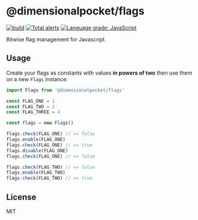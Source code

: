 # @dimensionalpocket/flags

[![build](https://github.com/dimensionalpocket/flags-js/actions/workflows/node.js.yml/badge.svg)](https://github.com/dimensionalpocket/flags-js/actions/workflows/node.js.yml) [![Total alerts](https://img.shields.io/lgtm/alerts/g/dimensionalpocket/flags-js.svg)](https://lgtm.com/projects/g/dimensionalpocket/flags-js/alerts/) [![Language grade: JavaScript](https://img.shields.io/lgtm/grade/javascript/g/dimensionalpocket/flags-js.svg)](https://lgtm.com/projects/g/dimensionalpocket/flags-js/context:javascript)

Bitwise flag management for Javascript.

## Usage

Create your flags as constants with values **in powers of two** then use them on a new `Flags` instance:

```js
import Flags from '@dimensionalpocket/flags'

const FLAG_ONE = 1
const FLAG_TWO = 2
const FLAG_THREE = 4

const flags = new Flags()

flags.check(FLAG_ONE) // => false
flags.enable(FLAG_ONE)
flags.check(FLAG_ONE) // => true
flags.disable(FLAG_ONE)
flags.check(FLAG_ONE) // => false

flags.check(FLAG_TWO) // => false
flags.enable(FLAG_TWO)
flags.check(FLAG_TWO) // => true
```

## License

MIT
